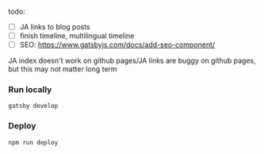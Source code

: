 todo:
- [ ] JA links to blog posts
- [ ] finish timeline, multilingual timeline
- [ ] SEO: https://www.gatsbyjs.com/docs/add-seo-component/

JA index doesn't work on github pages/JA links are buggy on github pages,
but this may not matter long term


### Run locally
```shell
gatsby develop
```

### Deploy
```shell
npm run deploy
```